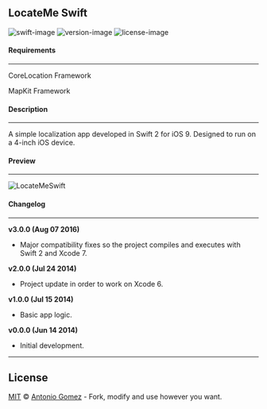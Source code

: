 ## LocateMe Swift

![swift-image](https://img.shields.io/badge/swift-2.0-ff8a00.svg)
![version-image](https://img.shields.io/badge/version-3.0.0-ff69b4.svg)
![license-image](https://img.shields.io/badge/license-MIT-ff69b4.svg)



#### Requirements
--------

CoreLocation Framework

MapKit Framework



#### Description
-----------

A simple localization app developed in Swift 2 for iOS 9. Designed to run on a 4-inch iOS device.



#### Preview
--------

![LocateMeSwift](http://i.imgur.com/MUVIZYq.png?1)



#### Changelog
--------

**v3.0.0 (Aug 07 2016)**
*    Major compatibility fixes so the project compiles and executes with Swift 2 and Xcode 7.

**v2.0.0 (Jul 24 2014)**
*    Project update in order to work on Xcode 6.

**v1.0.0 (Jul 15 2014)**
*    Basic app logic.

**v0.0.0 (Jun 14 2014)**
*    Initial development.



--------
## License

[MIT][0] © [Antonio Gomez][1] - Fork, modify and use however you want.

[0]: http://opensource.org/licenses/MIT
[1]: http://antoniogomez.me/
